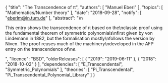 {
    "title": "The Transcendence of π",
    "authors": [
        "Manuel Eberl"
    ],
    "topics": [
        "Mathematics/Number theory"
    ],
    "date": "2018-09-28",
    "notify": [
        "eberlm@in.tum.de"
    ],
    "abstract": "\n<p>This entry shows the transcendence of &pi; based on the\nclassic proof using the fundamental theorem of symmetric polynomials\nfirst given by von Lindemann in 1882, but the formalisation mostly\nfollows the version by Niven. The proof reuses much of the machinery\ndeveloped in the AFP entry on the transcendence of\n<em>e</em>.</p>",
    "licence": "BSD",
    "olderReleases": [
        {
            "2019": "2019-06-11"
        },
        {
            "2018": "2018-10-02"
        }
    ],
    "dependencies": [
        "E_Transcendental",
        "Symmetric_Polynomials"
    ],
    "theories": [
        "Pi_Transcendental",
        "Pi_Transcendental_Polynomial_Library"
    ]
}
